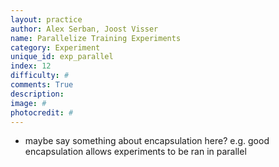 ```yaml
---
layout: practice
author: Alex Serban, Joost Visser
name: Parallelize Training Experiments
category: Experiment
unique_id: exp_parallel
index: 12
difficulty: #
comments: True
description:
image: #
photocredit: #
---
```



-  maybe say something about encapsulation here? e.g. good encapsulation allows experiments to be ran in parallel